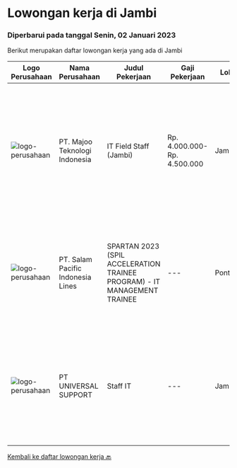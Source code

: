 
  # Lowongan kerja di Jambi

  ### Diperbarui pada tanggal Senin, 02 Januari 2023

  Berikut merupakan daftar lowongan kerja yang ada di Jambi

  |Logo Perusahaan | Nama Perusahaan | Judul Pekerjaan | Gaji Pekerjaan | Lokasi | Deskripsi | Tanggal diunggah | Pranala |
  | -------------- | --------------- | --------------- | --------- | --------- | -------------- | ------- | ----------- |
  |![logo-perusahaan](https://image-service-cdn.seek.com.au/189bf52fde82636e38ad72262805fd31d41717ee/ee4dce1061f3f616224767ad58cb2fc751b8d2dc)|PT. Majoo Teknologi Indonesia|IT Field Staff (Jambi)|Rp. 4.000.000-Rp. 4.500.000|Jambi|Deskripsi Pekerjaan: Melakukan instalasi beserta pengaturan software dan hardware majoo. Memberikan edukasi (training) kepada staff / manager/ owner...|Rabu, 21 Desember 2022|https://www.jobstreet.co.id/id/job/it-field-staff-jambi-4152102?token=0~07c2309c-9100-46aa-9ef0-4916101d660d&sectionRank=1&jobId=jobstreet-id-job-4152102|
|![logo-perusahaan](https://image-service-cdn.seek.com.au/5540e9b59290cebacfff7858722d5ede593231d9/ee4dce1061f3f616224767ad58cb2fc751b8d2dc)|PT. Salam Pacific Indonesia Lines|SPARTAN 2023 (SPIL ACCELERATION TRAINEE PROGRAM) - IT MANAGEMENT TRAINEE|---|Pontianak|Calling for high achiever fresh graduates to join our trainee program. Enhance yourself by learning in the real world working environment. In this...|Sabtu, 17 Desember 2022|https://www.jobstreet.co.id/id/job/spartan-2023-spil-acceleration-trainee-program-it-management-trainee-4147984?token=0~07c2309c-9100-46aa-9ef0-4916101d660d&sectionRank=2&jobId=jobstreet-id-job-4147984|
|![logo-perusahaan](https://image-service-cdn.seek.com.au/5a7af5f53a060eb76770c9a5825a94145f93427f/ee4dce1061f3f616224767ad58cb2fc751b8d2dc)|PT UNIVERSAL SUPPORT|Staff IT|---|Jambi|STAFF ITKualifikasi Minimal Pendidikan S1 Tehnik Informatika / Ilmu komputer Berpengalaman dibidangnya minimal 5 tahun Mampu melakukan Instalasi,...|Senin, 12 Desember 2022|https://www.jobstreet.co.id/id/job/staff-it-4140913?token=0~07c2309c-9100-46aa-9ef0-4916101d660d&sectionRank=3&jobId=jobstreet-id-job-4140913|


  [Kembali ke daftar lowongan kerja 🔙](../README.md#daftar-lowongan-kerja)
  